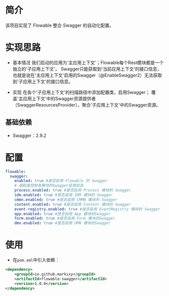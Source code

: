 # 简介
该项目实现了 Flowable 整合 Swagger 的自动化配置。

# 实现思路
- 基本情况
我们启动的应用为'主应用上下文'；Flowable每个Rest模块都是一个独立的'子应用上下文'。
Swagger只能获取到'当前应用上下文'的接口信息，也就是说在'主应用上下文'启用的Swagger（@EnableSwagger2）无法获取到'子应用上下文'的接口信息。

- 实现
在各个'子应用上下文'的扫描路径中添加配置类，启用Swagger；
覆盖'主应用上下文'中的Swagger资源提供者（SwaggerResourcesProvider），聚合'子应用上下文'中的Swagger资源。

## 基础依赖
- Swagger：2.9.2

# 配置
```yaml
flowable:
  swagger:
    enabled: true #是否启用 Flowable 的 Swagger
    # 细粒度控制各模块的Swagger启用状态
    process.enabled: true #是否启用 Process 模块的 Swagger
    idm.enabled: true #是否启用 IDM 模块的 Swagger
    cmmn.enabled: true #是否启用 CMMN 模块的 Swagger
    content.enabled: true #是否启用 Content 模块的 Swagger
    event-registry.enabled: true #是否启用 EventRegistry 模块的 Swagger
    app.enabled: true #是否启用 App 模块的Swagger
    form.enabled: true #是否启用 Form 模块的Swagger
    dmn.enabled: true #是否启用 DMN 模块的Swagger
```

# 使用
- 在`pom.xml`中引入依赖：
```xml
<dependency>
    <groupId>io.github.markixy</groupId>
    <artifactId>flowable-swagger</artifactId>
    <version>1.0.0</version>
</dependency>
```
